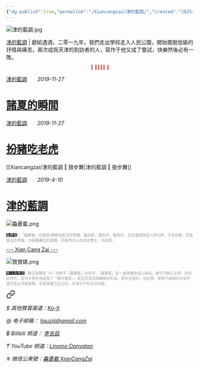 ```yaml
---
{"dg-publish":true,"permalink":"/Xiancangzai/津的藍調/","created":"2025-03-12T17:41:30.806+08:00"}
---
```



![津的藍調.jpg](/img/user/%E9%99%84%E4%BB%B6/attachment/%E6%B4%A5%E7%9A%84%E8%97%8D%E8%AA%BF.jpg)

<div class="note"><ins>津的藍調</ins> | 獻給遇酒，二零一九年，我們走出學校走入人民公園，開始擺脫低級的抒情與痛苦。兩次成爲天津的到訪者的人，寫作于他又成了嘗試，快樂然後必有一敗。</div>

<div class="spacer"></div>

<p style="text-align:center;color:#B54434;font-size:0.8em;">⫷ 𠈨𠯮󱠚󱉯 ⫸</p>

<div class="header-media"
     style="background-image: url(' https://www.xiancangzai.com/img/user/%E9%99%84%E4%BB%B6/%E9%99%84%E4%BB%B62024/Arshile%20Gorky%EF%BC%8CLandscape-Table%EF%BC%8C1945.png ');">
    <a href=" https://www.xiancangzai.com/Xiancangzai/%E6%B4%A5%E7%9A%84%E8%97%8D%E8%AA%BF%20%E2%80%96%20%E8%AB%B8%E5%A4%8F%E7%9A%84%E7%9E%AC%E9%96%93/"
       class="card-link"></a>
    <div class="text-content">
        <p>
            <a href="https://www.xiancangzai.com/Xiancangzai/%E6%B4%A5%E7%9A%84%E8%97%8D%E8%AA%BF/">津的藍調</a>
            &nbsp;&nbsp;&nbsp;&nbsp;&nbsp;
            <cite>2019-11-27</cite>
        </p>
        <h1>
            <a href="https://www.xiancangzai.com/Xiancangzai/%E6%B4%A5%E7%9A%84%E8%97%8D%E8%AA%BF%20%E2%80%96%20%E8%AB%B8%E5%A4%8F%E7%9A%84%E7%9E%AC%E9%96%93/">諸夏的瞬間</a>
        </h1>
    </div>
</div>

<div class="header-media"
     style="background-image: url(' https://www.xiancangzai.com/img/user/%E9%99%84%E4%BB%B6/attachment/%E6%B4%A5%E7%9A%84%E8%97%8D%E8%AA%BF%20%E2%80%96%20%E6%89%AE%E8%B1%AC%E5%90%83%E8%80%81%E8%99%8E.jpg ');">
    <a href=" https://www.xiancangzai.com/Xiancangzai/%E6%B4%A5%E7%9A%84%E8%97%8D%E8%AA%BF%20%E2%80%96%20%E6%89%AE%E8%B1%AC%E5%90%83%E8%80%81%E8%99%8E/"
       class="card-link"></a>
    <div class="text-content">
        <p>
            <a href="https://www.xiancangzai.com/Xiancangzai/%E6%B4%A5%E7%9A%84%E8%97%8D%E8%AA%BF/">津的藍調</a>
            &nbsp;&nbsp;&nbsp;&nbsp;&nbsp;
            <cite>2019-11-27</cite>
        </p>
        <h1>
            <a href="https://www.xiancangzai.com/Xiancangzai/%E6%B4%A5%E7%9A%84%E8%97%8D%E8%AA%BF%20%E2%80%96%20%E6%89%AE%E8%B1%AC%E5%90%83%E8%80%81%E8%99%8E/">扮豬吃老虎</a>
        </h1>
    </div>
</div>

[[Xiancangzai/津的藍調 ‖ 狼步舞\|津的藍調 ‖ 狼步舞]]

<div class="header-media"
     style="background-image: url(' https://www.moma.org/media/W1siZiIsIjE1MTA0MCJdLFsicCIsImNvbnZlcnQiLCItcXVhbGl0eSA5MCAtcmVzaXplIDIwMDB4MTQ0MFx1MDAzZSJdXQ.jpg?sha=3066bbf64f890ee0');">
    <a href=" https://www.xiancangzai.com/Xiancangzai/%E6%B4%A5%E7%9A%84%E8%97%8D%E8%AA%BF%20%20%E2%80%96%20%E6%B4%A5%E7%9A%84%E8%97%8D%E8%AA%BF/"
       class="card-link"></a>
    <div class="text-content">
        <p>
            <a href="https://www.xiancangzai.com/Xiancangzai/%E6%B4%A5%E7%9A%84%E8%97%8D%E8%AA%BF/">津的藍調</a>
            &nbsp;&nbsp;&nbsp;&nbsp;&nbsp;
            <cite>2019-4-10</cite>
        </p>
        <h1>
            <a href="https://www.xiancangzai.com/Xiancangzai/%E6%B4%A5%E7%9A%84%E8%97%8D%E8%AA%BF%20%20%E2%80%96%20%E6%B4%A5%E7%9A%84%E8%97%8D%E8%AA%BF/">津的藍調</a>
        </h1>
    </div>
</div>

![鱻蒼載.png](/img/user/%E9%99%84%E4%BB%B6/%E9%99%84%E4%BB%B62024/%E9%B1%BB%E8%92%BC%E8%BC%89.png)

<p style="font-size:0.7em; color:#999ea2"><ins style="font-size:1em;background: black;color:white">鱻蒼載</ins> | 「鱻蒼載」的隱語/鴘轉為魯迅所發機，鱻與新，蒼與青，載與年，全是潘諾西亞人的幻覺，不是任務，而是悬亙的準備，向著彌賽亞的腳踵、阿美西亞人的語言僭主、共和囻。</p>

<div class="splitline"><a href="https://www.xiancangzai.com/">--- Xian Cang Zai ---</a></div>

![贊賞碼.png](/img/user/%E9%99%84%E4%BB%B6/%E9%99%84%E4%BB%B62024/%E8%B4%8A%E8%B3%9E%E7%A2%BC.png)

<p style="font-size:0.7em; color:#999ea2"><ins style="font-size:1em;background: black;color:white">眷注與贊賞</ins> | 眷注與贊賞（¥）也關乎「鱻蒼載」的持存，「鱻蒼載」是一處游離的個人網站，幾乎只關心文學，而在此時代，卻并不例外地成爲了「數字難民」，姑且忍受這樣驕稚的形容。那些自便的、但封閉、敞視于威柄的内容平臺於是必須被放棄，於是來建立此迂折，未來正不知去向何處。</p>


<div class="transclusion internal-embed is-loaded"><a class="markdown-embed-link" href="/xiancangzai/link-tree/" aria-label="Open link"><svg xmlns="http://www.w3.org/2000/svg" width="24" height="24" viewBox="0 0 24 24" fill="none" stroke="currentColor" stroke-width="2" stroke-linecap="round" stroke-linejoin="round" class="svg-icon lucide-link"><path d="M10 13a5 5 0 0 0 7.54.54l3-3a5 5 0 0 0-7.07-7.07l-1.72 1.71"></path><path d="M14 11a5 5 0 0 0-7.54-.54l-3 3a5 5 0 0 0 7.07 7.07l1.71-1.71"></path></svg></a><div class="markdown-embed">





<cite>$ 其他贊賞渠道：[Ko-fi](https://ko-fi.com/xiancangzai)</cite>

<cite>@ 电子邮箱： liquziii@gmail.com </cite>

<cite>฿ Bilibili 频道： [李去兹](https://space.bilibili.com/1676863200)</cite>

<cite>₸ YouTube 频道：[Linomo Danvatan](http://www.youtube.com/@LinomoDanvatan) </cite>

<cite>⁜ 微信公衆號：[鱻蒼載 XianCangZai](https://mp.weixin.qq.com/s/yneTMt9zIapGXF9yfuvOkg)</cite>


</div></div>

